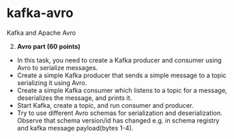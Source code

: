 # kafka-avro
Kafka and Apache Avro

2. **Avro part (60 points)**
 - In this task, you need to create a Kafka producer and consumer using Avro to serialize messages.
 - Create a simple Kafka producer that sends a simple message to a topic serializing it using Avro.
 - Create a simple Kafka consumer which listens to a topic for a message, deserializes the message, and prints it.
 - Start Kafka, create a topic, and run consumer and producer.
 - Try to use different Avro schemas for serialization and deserialization. Observe that
schema version/id has changed e.g. in schema registry and kafka message payload(bytes 1-4).
